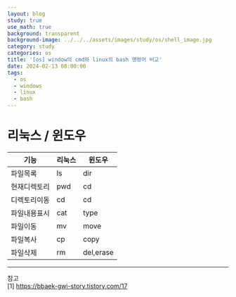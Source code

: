 ```yaml
---
layout: blog
study: true
use_math: true
background: transparent
background-image: ../../../assets/images/study/os/shell_image.jpg
category: study
categories: os
title: '[os] window의 cmd와 linux의 bash 명령어 비교'
date: 2024-02-13 08:00:00
tags:
  - os
  - windows
  - linux
  - bash
---
```


# 리눅스 / 윈도우

| 기능     | 리눅스 | 윈도우       |
|--------|-----|-----------|
| 파일목록   | ls  | dir       |
| 현재디렉토리 | pwd | cd        |
| 디렉토리이동 | cd  | cd        |
| 파일내용표시 | cat | type      |
| 파일이동   | mv  | move      |
| 파일복사   | cp  | copy      |
| 파일삭제   | rm  | del,erase |

---
참고  
[1] https://bbaek-gwi-story.tistory.com/17
